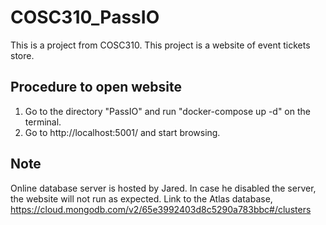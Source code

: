 # COSC310_PassIO
This is a project from COSC310. This project is a website of event tickets store.  

## Procedure to open website
1. Go to the directory "PassIO" and run "docker-compose up -d" on the terminal. 
2. Go to http://localhost:5001/ and start browsing. 

## Note
Online database server is hosted by Jared. 
In case he disabled the server, the website will not run as expected. 
Link to the Atlas database, https://cloud.mongodb.com/v2/65e3992403d8c5290a783bbc#/clusters

